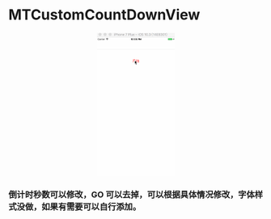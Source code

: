# MTCustomCountDownView


<p align="center">
	<img src="./images/iii.gif"  style="zoom:50%" align="center"/>
</p>

### 倒计时秒数可以修改，**GO** 可以去掉，可以根据具体情况修改，字体样式没做，如果有需要可以自行添加。



